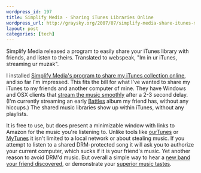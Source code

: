 ```yaml
--- 
wordpress_id: 197
title: Simplify Media - Sharing iTunes Libraries Online
wordpress_url: http://graysky.org/2007/07/simplify-media-share-itunes-music/
layout: post
categories: [tech]
---
```

Simplify Media released a program to easily share your iTunes library with friends, and listen to theirs. Translated to webspeak, "Im in ur iTunes, streaming ur muzak".

I installed <a href="http://www.simplifymedia.com/">Simplify Media's program to share my iTunes collection online</a>, and so far I'm impressed. This fits the bill for what I've wanted to share my iTunes to my friends and another computer of mine. They have Windows and OSX clients that <a href="http://www.simplifymedia.com/learn.html">stream the music smoothly</a> after a 2-3 second delay. (I'm currently streaming an early <a href="http://allmusic.com/cg/amg.dll?p=amg&sql=11:hcfpxqualdfe">Battles</a> album my friend has, without any hiccups.) The shared music libraries show up within iTunes, without any playlists.

It is free to use, but does present a minimizable window with links to Amazon for the music you're listening to. Unlike tools like <a href="http://ourtunes.sourceforge.net/">ourTunes</a> or <a href="http://www.softpedia.com/get/Internet/File-Sharing/MyTunes.shtml">MyTunes</a> it isn't limited to a local network or about stealing music. If you attempt to listen to a shared DRM-protected song it will ask you to authorize your current computer, which sucks if it is your friend's music. Yet another reason to avoid DRM'd music. But overall a simple way to hear a <a href="http://www.threadless.com/product/917/I_Listen_To_Bands">new band your friend discovered</a>, or demonstrate your <a href="http://www.dieselsweeties.com/shirts/elitism/">superior music tastes</a>.

